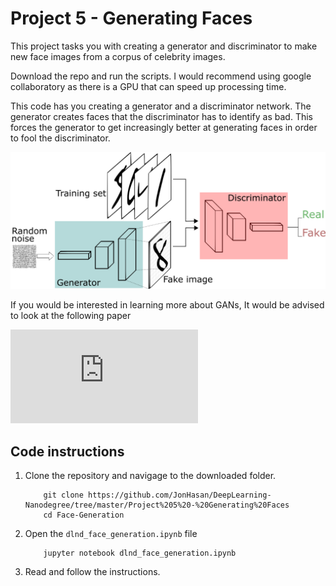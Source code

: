 # Project 5 - Generating Faces

This project tasks you with creating a generator and discriminator to make new face images from a corpus of celebrity images. 

Download the repo and run the scripts. I would recommend using google collaboratory as there is a GPU that can speed up processing time. 

This code has you creating a generator and a discriminator network. The generator creates faces that the discriminator has to identify as bad. This forces the generator to get increasingly better at generating faces in order to fool the discriminator. 

![image](GANs.png)

If you would be interested in learning more about GANs, It would be advised to look at the following paper

![Paper](https://arxiv.org/pdf/1406.2661.pdf)

## Code instructions

1. Clone the repository and navigage to the downloaded folder.
	```
		git clone https://github.com/JonHasan/DeepLearning-Nanodegree/tree/master/Project%205%20-%20Generating%20Faces
		cd Face-Generation
	```
2. Open the `dlnd_face_generation.ipynb` file
	```
		jupyter notebook dlnd_face_generation.ipynb
	```
3. Read and follow the instructions. 
